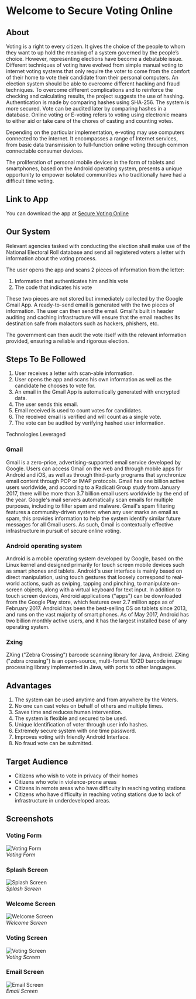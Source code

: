 # Welcome to Secure Voting Online

## About

Voting is a right to every citizen. It gives the choice of the people to whom they want to up hold the meaning of a system governed by the people’s choice. However, representing elections have become a debatable issue. Different techniques of voting have evolved from simple manual voting to internet voting systems that only require the voter to come from the comfort of their home to vote their candidate from their personal computers. An election system should be able to overcome different hacking and fraud techniques. To overcome different complications and to reinforce the checking and calculating results, the project suggests the use of hashing. Authentication is made by comparing hashes using SHA-256. The system is more secured. Vote can be audited later by comparing hashes in a database.
Online voting or E-voting refers to voting using electronic means to either aid or take care of the chores of casting and counting votes.

Depending on the particular implementation, e-voting may use computers connected to the internet. It encompasses a range of Internet services, from basic data transmission to full-function online voting through common connectable consumer devices.

The proliferation of personal mobile devices in the form of tablets and smartphones, based on the Android operating system, presents a unique opportunity to empower isolated communities who traditionally have had a difficult time voting.

## Link to App

You can download the app at [Secure Voting Online](https://github.com/D-Bhatta/Secure-Online-Voting/raw/master/app/release/app-release.apk)

## Our System

Relevant agencies tasked with conducting the election shall make use of the National Electoral Roll
database and send all registered voters a letter with information about the voting process.

The user opens the app and scans 2 pieces of information from the letter:

1. Information that authenticates him and his vote
2. The code that indicates his vote

These two pieces are not stored but immediately collected by the Google Gmail App. A ready-to-send
email is generated with the two pieces of information. The user can then send the email. Gmail's built
in header auditing and caching infrastructure will ensure that the email reaches its destination safe from
malactors such as hackers, phishers, etc.

The government can then audit the vote itself with the relevant information provided, ensuring a reliable
and rigorous election.

## Steps To Be Followed

1. User receives a letter with scan-able information.
2. User opens the app and scans his own information as well as the candidate he chooses to vote
for.
3. An email in the Gmail App is automatically generated with encrypted data.
4. The user sends this email.
5. Email received is used to count votes for candidates.
6. The received email is verified and will count as a single vote.
7. The vote can be audited by verifying hashed user information.

Technologies Leveraged

### Gmail

Gmail is a zero-price, advertising-supported email service developed by Google. Users can access
Gmail on the web and through mobile apps for Android and iOS, as well as through third-party
programs that synchronize email content through POP or IMAP protocols. Gmail has one billion active
users worldwide, and according to a Radicati Group study from January 2017, there will be more than
3.7 billion email users worldwide by the end of the year.
Google's mail servers automatically scan emails for multiple purposes, including to filter spam and
malware. Gmail's spam filtering features a community-driven system: when any user marks an email
as spam, this provides information to help the system identify similar future messages for all Gmail
users.
As such, Gmail is contextually effective infrastructure in pursuit of secure online voting.

### Android operating system

Android is a mobile operating system developed by Google, based on the Linux kernel and designed
primarily for touch screen mobile devices such as smart phones and tablets.
Android's user interface is mainly based on direct manipulation, using touch gestures that loosely
correspond to real-world actions, such as swiping, tapping and pinching, to manipulate on-screen
objects, along with a virtual keyboard for text input. In addition to touch screen devices,
Android applications ("apps") can be downloaded from the Google Play store, which features over 2.7
million apps as of February 2017. Android has been the best-selling OS on tablets since 2013, and runs
on the vast majority of smart phones. As of May 2017, Android has two billion monthly active users,
and it has the largest installed base of any operating system.

### Zxing

ZXing ("Zebra Crossing") barcode scanning library for Java, Android.
ZXing ("zebra crossing") is an open-source, multi-format 1D/2D barcode image processing library
implemented in Java, with ports to other languages.

## Advantages

1. The system can be used anytime and from anywhere by the Voters.
2. No one can cast votes on behalf of others and multiple times.
3. Saves time and reduces human intervention.
4. The system is flexible and secured to be used.
5. Unique Identification of voter through user info hashes.
6. Extremely secure system with one time password.
7. Improves voting with friendly Android Interface.
8. No fraud vote can be submitted.

## Target Audience

- Citizens who wish to vote in privacy of their homes
- Citizens who vote in violence-prone areas
- Citizens in remote areas who have difficulty in reaching voting stations
- Citizens who have difficulty in reaching voting stations due to lack of infrastructure in
underdeveloped areas.

## Screenshots

### Voting Form

![Voting Form](images/Form.png "Voting Form")  
*Voting Form*

### Splash Screen

![Splash Screen](images/splash_screen.jpg "Splash Screen")  
*Splash Screen*

### Welcome Screen

![Welcome Screen](images/Welcome_screen.jpg "Welcome Screen")  
*Welcome Screen*

### Voting Screen

![Voting Screen](images/voting_screen.jpg "Voting Screen")  
*Voting Screen*

### Email Screen

![Email Screen](images/email_screen.jpg "Email Screen")  
*Email Screen*
